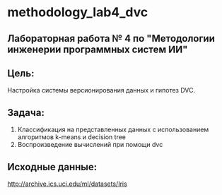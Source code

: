 # methodology_lab4_dvc

## Лабораторная работа № 4 по "Методологии инженерии программных систем ИИ"

## Цель: 
Настройка системы версионирования данных и гипотез DVC.

## Задача:
1. Классификация на представленных данных с использованием алгоритмов k-means и decision tree
2. Воспроизведение вычислений при помощи dvc

## Исходные данные:
http://archive.ics.uci.edu/ml/datasets/Iris
